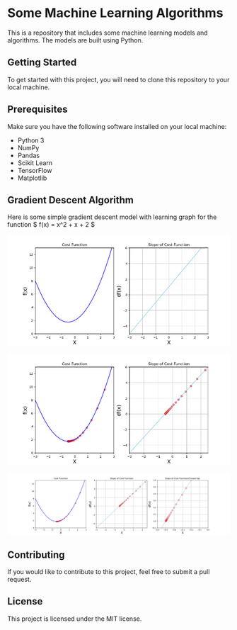 # Some Machine Learning Algorithms
This is a repository that includes some machine learning models and algorithms. The models are built using Python.

## Getting Started
To get started with this project, you will need to clone this repository to your local machine.

## Prerequisites
Make sure you have the following software installed on your local machine:

* Python 3
* NumPy
* Pandas
* Scikit Learn
* TensorFlow
* Matplotlib

## Gradient Descent Algorithm

Here is some simple gradient descent model with learning graph for the function $ f(x) = x^2 + x + 2 $

![normal_graph](gradient_descent/gradient_descent1.png)

![learning_with_gd](gradient_descent/gradient_descent2.png)

![final_analyze](gradient_descent/gradient_descent3.png)

## Contributing
If you would like to contribute to this project, feel free to submit a pull request.

## License
This project is licensed under the MIT license.
